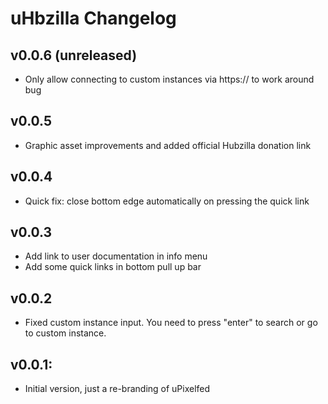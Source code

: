 uHbzilla Changelog
================

v0.0.6 (unreleased)
---------------------------
 * Only allow connecting to custom instances via https:// to work around bug

 v0.0.5
---------------------------
 * Graphic asset improvements and added official Hubzilla donation link

 v0.0.4
---------------------------
 * Quick fix: close bottom edge automatically on pressing the quick link

 v0.0.3
---------------------------
 * Add link to user documentation in info menu
 * Add some quick links in bottom pull up bar

 v0.0.2
---------------------------
 * Fixed custom instance input. You need to press "enter" to search or go to custom instance.

 v0.0.1:
---------------------------
 * Initial version, just a re-branding of uPixelfed

